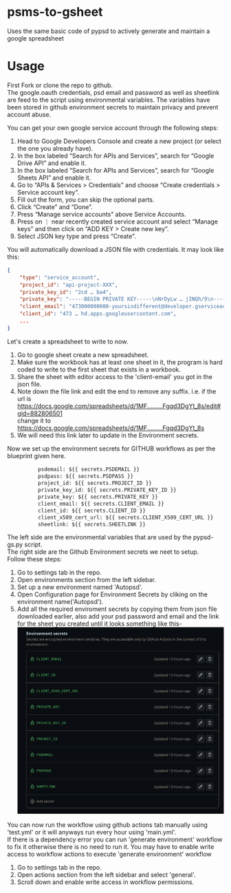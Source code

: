 # psms-to-gsheet
Uses the same basic code of pypsd to actively generate and maintain a google spreadsheet

# Usage
First Fork or clone the repo to github.    
The google.oauth credentials, psd email and password as well as sheetlink are feed to the script using environmental variables. The variables have been stored in github environment secrets to maintain privacy and prevent account abuse.      

You can get your own google service account through the following steps:
1. Head to Google Developers Console and create a new project (or select the one you already have).
2. In the box labeled “Search for APIs and Services”, search for “Google Drive API” and enable it.
3. In the box labeled “Search for APIs and Services”, search for “Google Sheets API” and enable it.
4. Go to “APIs & Services > Credentials” and choose “Create credentials > Service account key”.
5. Fill out the form, you can skip the optional parts.
6. Click “Create” and “Done”.
7. Press “Manage service accounts” above Service Accounts.
8. Press on ⋮ near recently created service account and select “Manage keys” and then click on “ADD KEY > Create new key”.
9. Select JSON key type and press “Create”.

You will automatically download a JSON file with credentials. It may look like this:

```json
{
    "type": "service_account",
    "project_id": "api-project-XXX",
    "private_key_id": "2cd … ba4",
    "private_key": "-----BEGIN PRIVATE KEY-----\nNrDyLw … jINQh/9\n-----END PRIVATE KEY-----\n",
    "client_email": "473000000000-yoursisdifferent@developer.gserviceaccount.com",
    "client_id": "473 … hd.apps.googleusercontent.com",
    ...
}
```
Let's create a spreadsheet to write to now.
1. Go to google sheet create a new spreadsheet.
2. Make sure the workbook has at least one sheet in it, the program is hard coded to write to the first sheet that exists in a workbook.
3. Share the sheet with editor access to the 'client-email' you got in the json file.
4. Note down the file link and edit the end to remove any suffix. i.e.
   if the url is https://docs.google.com/spreadsheets/d/1MF.........Fgqd3DgYt_8s/edit#gid=882806501       
   change it to https://docs.google.com/spreadsheets/d/1MF.........Fgqd3DgYt_8s
5. We will need this link later to update in the Environment secrets.

Now we set up the environment secrets for GITHUB workflows as per the blueprint given here.
```
          psdemail: ${{ secrets.PSDEMAIL }}
          psdpass: ${{ secrets.PSDPASS }}
          project_id: ${{ secrets.PROJECT_ID }}
          private_key_id: ${{ secrets.PRIVATE_KEY_ID }}
          private_key: ${{ secrets.PRIVATE_KEY }}
          client_email: ${{ secrets.CLIENT_EMAIL }}
          client_id: ${{ secrets.CLIENT_ID }}
          client_x509_cert_url: ${{ secrets.CLIENT_X509_CERT_URL }}
          sheetlink: ${{ secrets.SHEETLINK }}
```
The left side are the environmental variables that are used by the pypsd-gs.py script.      
The right side are the Github Environment secrets we neet to setup.    
Follow these steps:    
1. Go to settings tab in the repo.
2. Open environments section from the left sidebar.
3. Set up a new environment named 'Autopsd'.
4. Open Configuration page for Environment Secrets by cliking on the environment name('Autopsd').
5. Add all the required enviroment secrets by copying them from json file downloaded earlier, also add your psd password and email and the link for the sheet you created until it looks something like this-
   ![secrets](./images/secrets.png)

You can now run the workflow using github actions tab manually using 'test.yml' or it will anyways run every hour using 'main.yml'.      
If there is a dependency error you can run 'generate environment' workflow to fix it otherwise there is no need to run it.
You may have to enable write access to workflow actions to execute 'generate environment' workflow
1. Go to settings tab in the repo.
2. Open actions section from the left sidebar and select 'general'.
3. Scroll down and enable write access in workflow permissions.


